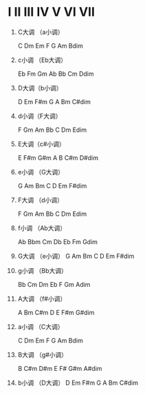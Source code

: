 

# Ⅰ    Ⅱ    Ⅲ   Ⅳ   Ⅴ   Ⅵ   Ⅶ

1. C大调 （a小调）

   C    Dm   Em    F      G    Am    Bdim

2. c小调  （Eb大调）

   Eb   Fm    Gm     Ab   Bb   Cm   Ddim

3. D大调（b小调）

   D     Em     F#m   G     A     Bm     C#dim

4. d小调（F大调）

   F      Gm    Am     Bb    C    Dm     Edim

5. E大调（c#小调）

   E      F#m  G#m    A     B     C#m   D#dim

6. e小调 （G大调）

   G       Am   Bm      C     D      Em     F#dim

7. F大调 （d小调）

   F        Gm   Am      Bb   C      Dm      Edim

8. f小调 （Ab大调） 

   Ab      Bbm   Cm     Db  Eb    Fm       Gdim 

9. G大调 （e小调） 
    G      Am      Bm      C     D     Em     F#dim
   
10. g小调 （Bb大调） 

    Bb     Cm      Dm     Eb    F      Gm      Adim
    
11. A大调 （f#小调） 

    A       Bm      C#m     D     E      F#m    G#dim

12. a小调 （C大调） 
    
    C       Dm      Em       F      G     Am       Bdim 


13. B大调 （g#小调）

     B      C#m     D#m     E      F#   G#m     A#dim
    
14. b小调 （D大调） 
 D       Em      F#m      G      A     Bm       C#dim 
    
    
    
    
